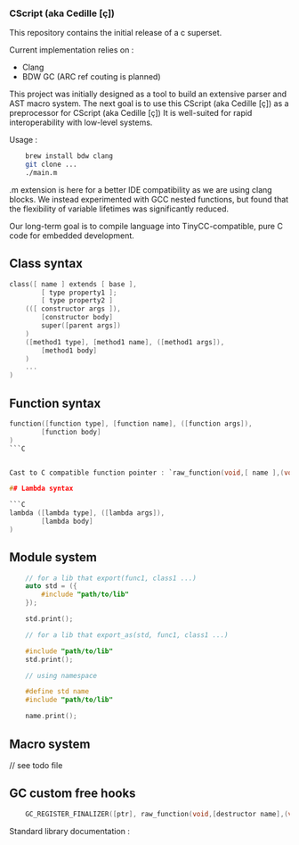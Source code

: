 ### CScript (aka Cedille [ç])

This repository contains the initial release of a c superset.

Current implementation relies on :
- Clang
- BDW GC (ARC ref couting is planned)

This project was initially designed as a tool to build an extensive parser and AST macro system. The next goal is to use this CScript (aka Cedille [ç]) as a preprocessor for CScript (aka Cedille [ç])
It is well-suited for rapid interoperability with low-level systems.

Usage :

```bash
	brew install bdw clang
	git clone ...
	./main.m

```

.m extension is here for a better IDE compatibility as we are using clang blocks. We instead experimented with GCC nested functions, but found that the flexibility of variable lifetimes was significantly reduced.

Our long-term goal is to compile language into TinyCC-compatible, pure C code for embedded development.

## Class syntax

```C
class([ name ] extends [ base ],
		[ type property1 ];
		[ type property2 ]
	(([ constructor args ]),
		[constructor body]
		super([parent args])
	)
	([method1 type], [method1 name], ([method1 args]),
		[method1 body]
	)
	...
)
```

## Function syntax

```C
function([function type], [function name], ([function args]),
		[function body]
)
```C


Cast to C compatible function pointer : `raw_function(void,[ name ],(void*, void*))`

## Lambda syntax

```C
lambda ([lambda type], ([lambda args]),
		[lambda body]
)
```

## Module system

```C
	// for a lib that export(func1, class1 ...)
	auto std = ({
		#include "path/to/lib"
	});

	std.print();
```

```C
	// for a lib that export_as(std, func1, class1 ...)

	#include "path/to/lib"
	std.print();

	// using namespace

	#define std name
	#include "path/to/lib"

	name.print();
```


## Macro system

// see todo file


## GC custom free hooks

```C
	GC_REGISTER_FINALIZER([ptr], raw_function(void,[destructor name],(void*, void*)),NULL, NULL, NULL);\
```

Standard library documentation :

